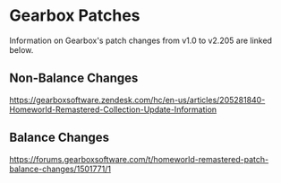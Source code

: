 # Gearbox Patches
Information on Gearbox's patch changes from v1.0 to v2.205 are linked below.

## Non-Balance Changes
https://gearboxsoftware.zendesk.com/hc/en-us/articles/205281840-Homeworld-Remastered-Collection-Update-Information

## Balance Changes
https://forums.gearboxsoftware.com/t/homeworld-remastered-patch-balance-changes/1501771/1
